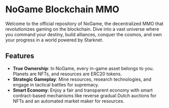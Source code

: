 # NoGame Blockchain MMO

Welcome to the official repository of NoGame, the decentralized MMO that revolutionizes gaming on the blockchain. Dive into a vast universe where you command your destiny, build alliances, conquer the cosmos, and own your progress in a world powered by Starknet.

## Features

- **True Ownership**: In NoGame, every in-game asset belongs to you. Planets are NFTs, and resources are ERC20 tokens.
- **Strategic Gameplay**: Mine resources, research technologies, and engage in tactical battles for supremacy.
- **Smart Economy**: Enjoy a fair and transparent economy with smart contract-based mechanisms like reverse gradual Dutch auctions for NFTs and an automated market maker for resources.
